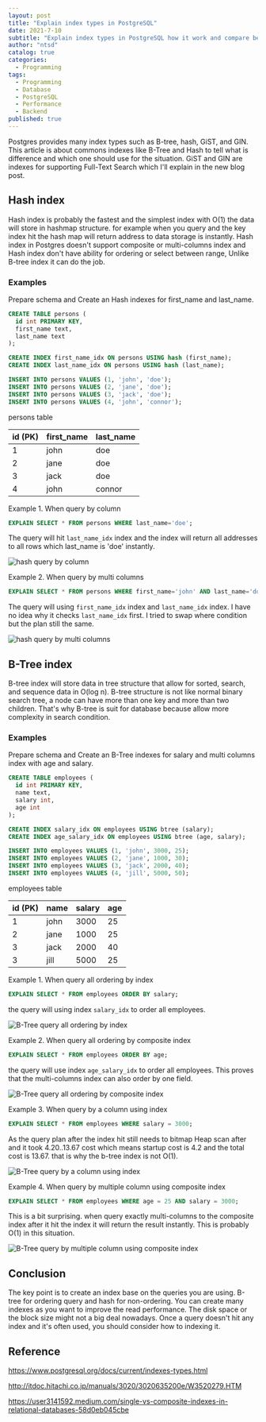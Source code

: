 ```yaml
---
layout: post
title: "Explain index types in PostgreSQL"
date: 2021-7-10
subtitle: "Explain index types in PostgreSQL how it work and compare between Hash and B-Tree index"
author: "ntsd"
catalog: true
categories:
  - Programming
tags:
  - Programming
  - Database
  - PostgreSQL
  - Performance
  - Backend
published: true
---
```


Postgres provides many index types such as B-tree, hash, GiST, and GIN. This article is about commons indexes like B-Tree and Hash to tell what is difference and which one should use for the situation. GiST and GIN are indexes for supporting Full-Text Search which I'll explain in the new blog post.

## Hash index

Hash index is probably the fastest and the simplest index with O(1) the data will store in hashmap structure. for example when you query and the key index hit the hash map will return address to data storage is instantly. Hash index in Postgres doesn't support composite or multi-columns index and Hash index don't have ability for ordering or select between range, Unlike B-tree index it can do the job.

### Examples

Prepare schema and Create an Hash indexes for first_name and last_name.

```SQL
CREATE TABLE persons (
  id int PRIMARY KEY,
  first_name text,
  last_name text
);

CREATE INDEX first_name_idx ON persons USING hash (first_name);
CREATE INDEX last_name_idx ON persons USING hash (last_name);

INSERT INTO persons VALUES (1, 'john', 'doe');
INSERT INTO persons VALUES (2, 'jane', 'doe');
INSERT INTO persons VALUES (3, 'jack', 'doe');
INSERT INTO persons VALUES (4, 'john', 'connor');
```

persons table

| id (PK) | first_name | last_name |
| ------- | ---------- | --------- |
| 1       | john       | doe       |
| 2       | jane       | doe       |
| 3       | jack       | doe       |
| 4       | john       | connor    |

Example 1. When query by column

```SQL
EXPLAIN SELECT * FROM persons WHERE last_name='doe';
```

The query will hit `last_name_idx` index and the index will return all addresses to all rows which last_name is 'doe' instantly.

![hash  query by column](/img/in-post/2021-7-10-postgresql-index-types/hash-query-1.png)

Example 2. When query by multi columns

```SQL
EXPLAIN SELECT * FROM persons WHERE first_name='john' AND last_name='doe';
```

The query will using `first_name_idx` index and `last_name_idx` index. I have no idea why it checks `last_name_idx` first. I tried to swap where condition but the plan still the same.

![hash query by multi columns](/img/in-post/2021-7-10-postgresql-index-types/hash-query-2.png)

## B-Tree index

B-tree index will store data in tree structure that allow for sorted, search, and sequence data in O(log n). B-tree structure is not like normal binary search tree, a node can have more than one key and more than two children. That's why B-tree is suit for database because allow more complexity in search condition.

### Examples

Prepare schema and Create an B-Tree indexes for salary and multi columns index with age and salary.

```SQL
CREATE TABLE employees (
  id int PRIMARY KEY,
  name text,
  salary int,
  age int
);

CREATE INDEX salary_idx ON employees USING btree (salary);
CREATE INDEX age_salary_idx ON employees USING btree (age, salary);

INSERT INTO employees VALUES (1, 'john', 3000, 25);
INSERT INTO employees VALUES (2, 'jane', 1000, 30);
INSERT INTO employees VALUES (3, 'jack', 2000, 40);
INSERT INTO employees VALUES (4, 'jill', 5000, 50);
```

employees table

| id (PK) | name | salary | age |
| ------- | ---- | ------ | --- |
| 1       | john | 3000   | 25  |
| 2       | jane | 1000   | 25  |
| 3       | jack | 2000   | 40  |
| 3       | jill | 5000   | 25  |

Example 1. When query all ordering by index

```SQL
EXPLAIN SELECT * FROM employees ORDER BY salary;
```

the query will using index `salary_idx` to order all employees.

![B-Tree query all ordering by index](/img/in-post/2021-7-10-postgresql-index-types/btree-query-1.png)

Example 2. When query all ordering by composite index

```SQL
EXPLAIN SELECT * FROM employees ORDER BY age;
```

the query will use index `age_salary_idx` to order all employees. This proves that the multi-columns index can also order by one field.

![B-Tree query all ordering by composite index](/img/in-post/2021-7-10-postgresql-index-types/btree-query-2.png)

Example 3. When query by a column using index

```SQL
EXPLAIN SELECT * FROM employees WHERE salary = 3000;
```

As the query plan after the index hit still needs to bitmap Heap scan after and it took 4.20..13.67 cost which means startup cost is 4.2 and the total cost is 13.67. that is why the b-tree index is not O(1).

![B-Tree query by a column using index](/img/in-post/2021-7-10-postgresql-index-types/btree-query-3.png)

Example 4. When query by multiple column using composite index

```SQL
EXPLAIN SELECT * FROM employees WHERE age = 25 AND salary = 3000;
```

This is a bit surprising. when query exactly multi-columns to the composite index after it hit the index it will return the result instantly. This is probably O(1) in this situation.

![B-Tree query by multiple column using composite index](/img/in-post/2021-7-10-postgresql-index-types/btree-query-4.png)

## Conclusion

The key point is to create an index base on the queries you are using. B-tree for ordering query and hash for non-ordering. You can create many indexes as you want to improve the read performance. The disk space or the block size might not a big deal nowadays. Once a query doesn't hit any index and it's often used, you should consider how to indexing it.

## Reference

<https://www.postgresql.org/docs/current/indexes-types.html>

<http://itdoc.hitachi.co.jp/manuals/3020/3020635200e/W3520279.HTM>

<https://user3141592.medium.com/single-vs-composite-indexes-in-relational-databases-58d0eb045cbe>
